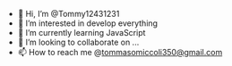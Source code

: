 - 👋 Hi, I’m @Tommy12431231
- 👀 I’m interested in develop everything
- 🌱 I’m currently learning JavaScript 
- 💞️ I’m looking to collaborate on ...
- 📫 How to reach me @tommasomiccoli350@gmail.com

<!---
Tommy12431231/Tommy12431231 is a ✨ special ✨ repository because its `README.md` (this file) appears on your GitHub profile.
You can click the Preview link to take a look at your changes.
--->
